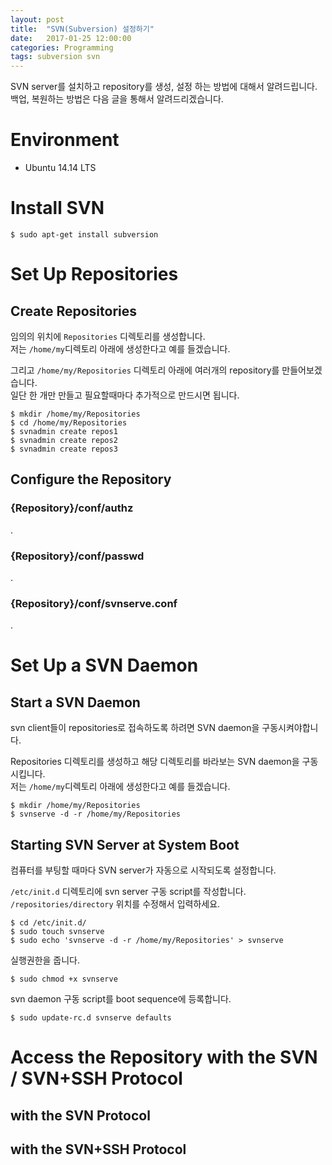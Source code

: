 ```yaml
---
layout: post
title:  "SVN(Subversion) 설정하기"
date:   2017-01-25 12:00:00 
categories: Programming
tags: subversion svn 
---
```


SVN server를 설치하고 repository를 생성, 설정
하는 방법에 대해서 알려드립니다.  
백업, 복원하는 방법은 다음 글을 통해서 알려드리겠습니다.  
 
<!--more-->


# Environment

  - Ubuntu 14.14 LTS  

# Install SVN

~~~terminal
$ sudo apt-get install subversion
~~~


# Set Up Repositories  

## Create Repositories

임의의 위치에 ```Repositories``` 디렉토리를 생성합니다.  
저는 ```/home/my```디렉토리 아래에 생성한다고 예를 들겠습니다.  

그리고 ```/home/my/Repositories``` 디렉토리 아래에 여러개의 repository를 만들어보겠습니다.  
일단 한 개만 만들고 필요할때마다 추가적으로 만드시면 됩니다.  

~~~terminal
$ mkdir /home/my/Repositories
$ cd /home/my/Repositories
$ svnadmin create repos1
$ svnadmin create repos2
$ svnadmin create repos3
~~~

## Configure the Repository  

### {Repository}/conf/authz  
.

### {Repository}/conf/passwd  
.

### {Repository}/conf/svnserve.conf  
.

# Set Up a SVN Daemon

## Start a SVN Daemon

svn client들이 repositories로 접속하도록 하려면 SVN daemon을 구동시켜야합니다.  

Repositories 디렉토리를 생성하고 해당 디렉토리를 바라보는 SVN daemon을 구동시킵니다.  
저는 ```/home/my```디렉토리 아래에 생성한다고 예를 들겠습니다.  

~~~terminal
$ mkdir /home/my/Repositories
$ svnserve -d -r /home/my/Repositories
~~~

## Starting SVN Server at System Boot

컴퓨터를 부팅할 때마다 SVN server가 자동으로 시작되도록 설정합니다.  

```/etc/init.d``` 디렉토리에 svn server 구동 script를 작성합니다.  
```/repositories/directory``` 위치를 수정해서 입력하세요.  

~~~terminal
$ cd /etc/init.d/ 
$ sudo touch svnserve
$ sudo echo 'svnserve -d -r /home/my/Repositories' > svnserve
~~~

실행권한을 줍니다.  

~~~terminal
$ sudo chmod +x svnserve
~~~

svn daemon 구동 script를 boot sequence에 등록합니다.  

~~~terminal
$ sudo update-rc.d svnserve defaults
~~~

# Access the Repository with the SVN / SVN+SSH Protocol

## with the SVN Protocol

## with the SVN+SSH Protocol


